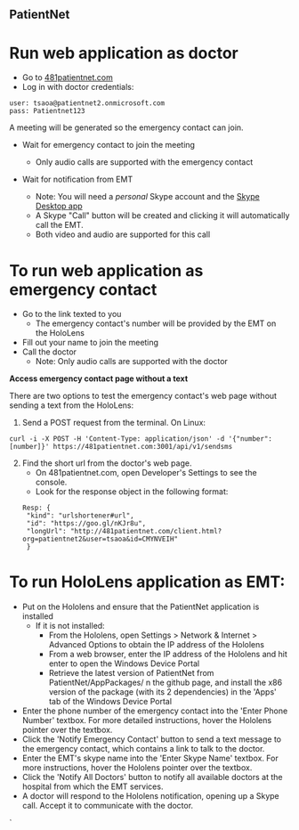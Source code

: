 ## PatientNet

# Run web application as doctor

* Go to [481patientnet.com](https://481patientnet.com)
* Log in with doctor credentials:

```
user: tsaoa@patientnet2.onmicrosoft.com
pass: Patientnet123
```
A meeting will be generated so the emergency contact can join.
* Wait for emergency contact to join the meeting 
  * Only audio calls are supported with the emergency contact

* Wait for notification from EMT
  * Note: You will need a <i>personal</i> Skype account and the [Skype Desktop app](https://www.skype.com/en/download-skype/skype-for-computer/)
  * A Skype "Call" button will be created and clicking it will automatically call the EMT.
  * Both video and audio are supported for this call

# To run web application as emergency contact
* Go to the link texted to you
  * The emergency contact's number will be provided by the EMT on the HoloLens
* Fill out your name to join the meeting
* Call the doctor
  * Note: Only audio calls are supported with the doctor

<b> Access emergency contact page without a text</b>

There are two options to test the emergency contact's web page without sending a text from the HoloLens:
1. Send a POST request from the terminal. On Linux:
```
curl -i -X POST -H 'Content-Type: application/json' -d '{"number":[number]}' https://481patientnet.com:3001/api/v1/sendsms
```
2. Find the short url from the doctor's web page.
   * On 481patientnet.com, open Developer's Settings to see the console.
   * Look for the response object in the following format:
   ```
   Resp: {
   	"kind": "urlshortener#url",
 	"id": "https://goo.gl/nKJr8u",
 	"longUrl": "http://481patientnet.com/client.html?org=patientnet2&user=tsaoa&id=CMYNVEIH"
	}
   ```
# To run HoloLens application as EMT:

* Put on the Hololens and ensure that the PatientNet application is installed
  * If it is not installed:
    * From the Hololens, open Settings > Network & Internet > Advanced Options to obtain the IP address of the Hololens
    * From a web browser, enter the IP address of the Hololens and hit enter to open the Windows Device Portal
    * Retrieve the latest version of PatientNet from PatientNet/AppPackages/ 
n the github page, and install the x86 version of the package (with its 2 dependencies) in the 'Apps' tab of the Windows Device Portal
* Enter the phone number of the emergency contact into the 'Enter Phone Number' textbox. For more detailed instructions, hover the Hololens pointer over the textbox.
* Click the 'Notify Emergency Contact' button to send a text message to the emergency contact, which contains a link to talk to the doctor.
* Enter the EMT's skype name into the 'Enter Skype Name' textbox. For more instructions, hover the Hololens pointer over the textbox.
* Click the 'Notify All Doctors' button to notify all available doctors at the hospital from which the EMT services.
* A doctor will respond to the Hololens notification, opening up a Skype call. Accept it to communicate with the doctor.

`
